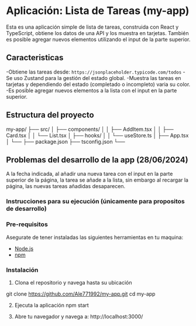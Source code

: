 # Aplicación: Lista de Tareas (my-app)

Esta es una aplicación simple de lista de tareas, construida con React y TypeScript, obtiene los datos de una API
y los muestra en tarjetas. También es posible agregar nuevos elementos utilizando el input de la parte superior. 

## Caracteristicas

-Obtiene las tareas desde: `https://jsonplaceholder.typicode.com/todos`
-Se uso Zustand para la gestión del estado global. 
-Muestra las tareas en tarjetas y dependiendo del estado (completado o incompleto) varia su color. 
-Es posible agregar nuevos elementos a la lista con el input en la parte superior. 

## Estructura del proyecto

my-app/
├── src/
│   ├── components/
│   │   ├── AddItem.tsx
│   │   ├── Card.tsx
│   │   └── List.tsx
│   ├── hooks/
│   │   └── useStore.ts
│   ├── App.tsx
│   └── 
├── package.json
├── tsconfig.json
└── 
## Problemas del desarrollo de la app (28/06/2024)

A la fecha indicada, al añadir una nueva tarea con el input en la parte superior de la página, la tarea se añade a la lista, sin embargo al recargar la página, las nuevas tareas añadidas desaparecen. 

### Instrucciones para su ejecución (únicamente para propositos de desarrollo)

### Pre-requisitos

Asegurate de tener instaladas las siguientes herramientas en tu maquina:
- [Node.js](https://nodejs.org/)
- [npm](https://www.npmjs.com/)

### Instalación 

1. Clona el repositorio y navega hasta su ubicación 

git clone https://github.com/Ale771992/my-app.git
cd my-app

2. Ejecuta la aplicación 
npm start

3. Abre tu navegador y navega a: http://localhost:3000/